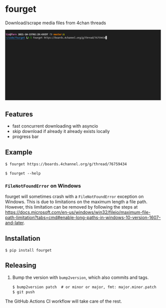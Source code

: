 # fourget

Download/scrape media files from 4chan threads

![Demo](https://raw.githubusercontent.com/t-mart/fourget/master/docs/demo.gif)

## Features

- fast concurrent downloading with asyncio
- skip download if already it already exists locally
- progress bar

## Example

```shell
$ fourget https://boards.4channel.org/g/thread/76759434
```

```shell
$ fourget --help
```

### `FileNotFoundError` on Windows

fourget will sometimes crash with a `FileNotFoundError` exception on Windows. This is due to
limitations on the maximum length a file path. However, this limitation can be removed by following
the steps at
<https://docs.microsoft.com/en-us/windows/win32/fileio/maximum-file-path-limitation?tabs=cmd#enable-long-paths-in-windows-10-version-1607-and-later>.

## Installation

```shell
$ pip install fourget
```

## Releasing

1. Bump the version with `bump2version`, which also commits and tags.

   ```shell
   $ bump2version patch  # or minor or major, fmt: major.minor.patch
   $ git push
   ```

  The GitHub Actions CI workflow will take care of the rest.
